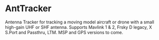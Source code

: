 # AntTracker
Antenna Tracker for tracking a moving model aircraft or drone with a small high-gain UHF or SHF antenna. 
Supports Mavlink 1 & 2, Frsky D legacy, X S.Port and Passthru, LTM.
MSP and GPS versions to come. 
